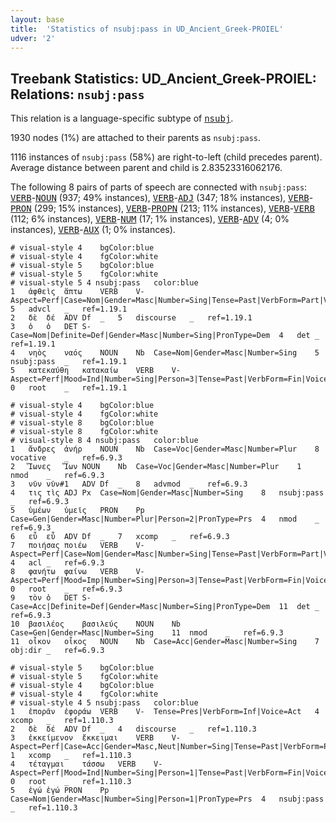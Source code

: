 ```yaml
---
layout: base
title:  'Statistics of nsubj:pass in UD_Ancient_Greek-PROIEL'
udver: '2'
---
```


## Treebank Statistics: UD_Ancient_Greek-PROIEL: Relations: `nsubj:pass`

This relation is a language-specific subtype of <tt><a href="grc_proiel-dep-nsubj.html">nsubj</a></tt>.

1930 nodes (1%) are attached to their parents as `nsubj:pass`.

1116 instances of `nsubj:pass` (58%) are right-to-left (child precedes parent).
Average distance between parent and child is 2.83523316062176.

The following 8 pairs of parts of speech are connected with `nsubj:pass`: <tt><a href="grc_proiel-pos-VERB.html">VERB</a></tt>-<tt><a href="grc_proiel-pos-NOUN.html">NOUN</a></tt> (937; 49% instances), <tt><a href="grc_proiel-pos-VERB.html">VERB</a></tt>-<tt><a href="grc_proiel-pos-ADJ.html">ADJ</a></tt> (347; 18% instances), <tt><a href="grc_proiel-pos-VERB.html">VERB</a></tt>-<tt><a href="grc_proiel-pos-PRON.html">PRON</a></tt> (299; 15% instances), <tt><a href="grc_proiel-pos-VERB.html">VERB</a></tt>-<tt><a href="grc_proiel-pos-PROPN.html">PROPN</a></tt> (213; 11% instances), <tt><a href="grc_proiel-pos-VERB.html">VERB</a></tt>-<tt><a href="grc_proiel-pos-VERB.html">VERB</a></tt> (112; 6% instances), <tt><a href="grc_proiel-pos-VERB.html">VERB</a></tt>-<tt><a href="grc_proiel-pos-NUM.html">NUM</a></tt> (17; 1% instances), <tt><a href="grc_proiel-pos-VERB.html">VERB</a></tt>-<tt><a href="grc_proiel-pos-ADV.html">ADV</a></tt> (4; 0% instances), <tt><a href="grc_proiel-pos-VERB.html">VERB</a></tt>-<tt><a href="grc_proiel-pos-AUX.html">AUX</a></tt> (1; 0% instances).


~~~ conllu
# visual-style 4	bgColor:blue
# visual-style 4	fgColor:white
# visual-style 5	bgColor:blue
# visual-style 5	fgColor:white
# visual-style 5 4 nsubj:pass	color:blue
1	ἁφθεὶς	ἅπτω	VERB	V-	Aspect=Perf|Case=Nom|Gender=Masc|Number=Sing|Tense=Past|VerbForm=Part|Voice=Pass	5	advcl	_	ref=1.19.1
2	δὲ	δέ	ADV	Df	_	5	discourse	_	ref=1.19.1
3	ὁ	ὁ	DET	S-	Case=Nom|Definite=Def|Gender=Masc|Number=Sing|PronType=Dem	4	det	_	ref=1.19.1
4	νηὸς	ναός	NOUN	Nb	Case=Nom|Gender=Masc|Number=Sing	5	nsubj:pass	_	ref=1.19.1
5	κατεκαύθη	κατακαίω	VERB	V-	Aspect=Perf|Mood=Ind|Number=Sing|Person=3|Tense=Past|VerbForm=Fin|Voice=Pass	0	root	_	ref=1.19.1

~~~


~~~ conllu
# visual-style 4	bgColor:blue
# visual-style 4	fgColor:white
# visual-style 8	bgColor:blue
# visual-style 8	fgColor:white
# visual-style 8 4 nsubj:pass	color:blue
1	ἄνδρες	ἀνήρ	NOUN	Nb	Case=Voc|Gender=Masc|Number=Plur	8	vocative	_	ref=6.9.3
2	Ἴωνες	Ἴων	NOUN	Nb	Case=Voc|Gender=Masc|Number=Plur	1	nmod	_	ref=6.9.3
3	νῦν	νῦν#1	ADV	Df	_	8	advmod	_	ref=6.9.3
4	τις	τὶς	ADJ	Px	Case=Nom|Gender=Masc|Number=Sing	8	nsubj:pass	_	ref=6.9.3
5	ὑμέων	ὑμεῖς	PRON	Pp	Case=Gen|Gender=Masc|Number=Plur|Person=2|PronType=Prs	4	nmod	_	ref=6.9.3
6	εὖ	εὖ	ADV	Df	_	7	xcomp	_	ref=6.9.3
7	ποιήσας	ποιέω	VERB	V-	Aspect=Perf|Case=Nom|Gender=Masc|Number=Sing|Tense=Past|VerbForm=Part|Voice=Act	4	acl	_	ref=6.9.3
8	φανήτω	φαίνω	VERB	V-	Aspect=Perf|Mood=Imp|Number=Sing|Person=3|Tense=Past|VerbForm=Fin|Voice=Pass	0	root	_	ref=6.9.3
9	τὸν	ὁ	DET	S-	Case=Acc|Definite=Def|Gender=Masc|Number=Sing|PronType=Dem	11	det	_	ref=6.9.3
10	βασιλέος	βασιλεύς	NOUN	Nb	Case=Gen|Gender=Masc|Number=Sing	11	nmod	_	ref=6.9.3
11	οἶκον	οἶκος	NOUN	Nb	Case=Acc|Gender=Masc|Number=Sing	7	obj:dir	_	ref=6.9.3

~~~


~~~ conllu
# visual-style 5	bgColor:blue
# visual-style 5	fgColor:white
# visual-style 4	bgColor:blue
# visual-style 4	fgColor:white
# visual-style 4 5 nsubj:pass	color:blue
1	ἐπορᾶν	ἐφοράω	VERB	V-	Tense=Pres|VerbForm=Inf|Voice=Act	4	xcomp	_	ref=1.110.3
2	δὲ	δέ	ADV	Df	_	4	discourse	_	ref=1.110.3
3	ἐκκείμενον	ἔκκειμαι	VERB	V-	Aspect=Perf|Case=Acc|Gender=Masc,Neut|Number=Sing|Tense=Past|VerbForm=Part|Voice=Mid	1	xcomp	_	ref=1.110.3
4	τέταγμαι	τάσσω	VERB	V-	Aspect=Perf|Mood=Ind|Number=Sing|Person=1|Tense=Past|VerbForm=Fin|Voice=Pass	0	root	_	ref=1.110.3
5	ἐγώ	ἐγώ	PRON	Pp	Case=Nom|Gender=Masc|Number=Sing|Person=1|PronType=Prs	4	nsubj:pass	_	ref=1.110.3

~~~


